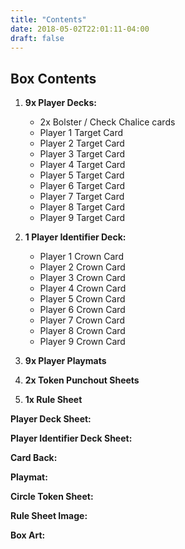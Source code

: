 ```yaml
---
title: "Contents"
date: 2018-05-02T22:01:11-04:00
draft: false
---
```



## Box Contents

1. **9x Player Decks:**
    * 2x Bolster / Check Chalice cards
    * Player 1 Target Card
    * Player 2 Target Card
    * Player 3 Target Card
    * Player 4 Target Card
    * Player 5 Target Card
    * Player 6 Target Card
    * Player 7 Target Card
    * Player 8 Target Card
    * Player 9 Target Card

2. **1 Player Identifier Deck:**
    * Player 1 Crown Card
    * Player 2 Crown Card
    * Player 3 Crown Card
    * Player 4 Crown Card
    * Player 5 Crown Card
    * Player 6 Crown Card
    * Player 7 Crown Card
    * Player 8 Crown Card
    * Player 9 Crown Card
3. **9x Player Playmats**
4. **2x Token Punchout Sheets**
5. **1x Rule Sheet**


**Player Deck Sheet:** 

**Player Identifier Deck Sheet:** 

**Card Back:** 

**Playmat:** 

**Circle Token Sheet:** 

**Rule Sheet Image:**

**Box Art:** 
